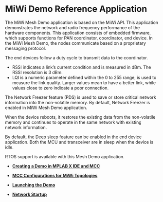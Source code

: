 # MiWi Demo Reference Application

The MiWi Mesh Demo application is based on the MiWi API. This application demonstrates the network and radio frequency performance of the hardware components. This application consists of embedded firmware, which supports functions for PAN coordinator, coordinator, end device. In the MiWi Mesh Demo, the nodes communicate based on a proprietary messaging protocol.

The end devices follow a duty cycle to transmit data to the coordinator.

-   RSSI indicates a link’s current condition and is measured in dBm. The RSSI resolution is 3 dBm.
-   LQI is a numeric parameter defined within the 0 to 255 range, is used to measure the link quality. Larger values mean to have a better link, while values close to zero indicate a poor connection.

The Network Freezer feature \(PDS\) is used to save or store critical network information into the non-volatile memory. By default, Network Freezer is enabled in MiWi Mesh Demo application.

When the device reboots, it restores the existing data from the non-volatile memory and continues to operate in the same network with existing network information.

By default, the Deep sleep feature can be enabled in the end device application. Both the MCU and transceiver are in sleep when the device is idle.

RTOS support is available with this Mesh Demo application.

-   **[Creating a Demo in MPLAB X IDE and MCC](GUID-DD8C9CA7-0098-46DB-90E4-076167455B0E.md)**  

-   **[MCC Configurations for MiWi Topologies](GUID-7C1892D2-1B15-442D-B7C8-6BE3C5CB1B72.md)**  

-   **[Launching the Demo](GUID-CE95E83A-CC2F-4DFE-863F-92875C5A760E.md)**  

-   **[Network Startup](GUID-BBF1FB17-3EB7-4311-A9EE-D5C23E8D67C8.md)**  


